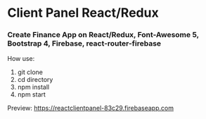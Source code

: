 # Client Panel React/Redux

### Create Finance App on React/Redux, Font-Awesome 5, Bootstrap 4, Firebase, react-router-firebase

How use:
1. git clone
2. cd directory
3. npm install
4. npm start

Preview: https://reactclientpanel-83c29.firebaseapp.com